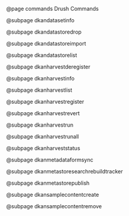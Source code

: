 @page commands Drush Commands

@subpage dkandatasetinfo

@subpage dkandatastoredrop

@subpage dkandatastoreimport

@subpage dkandatastorelist

@subpage dkanharvestderegister

@subpage dkanharvestinfo

@subpage dkanharvestlist

@subpage dkanharvestregister

@subpage dkanharvestrevert

@subpage dkanharvestrun

@subpage dkanharvestrunall

@subpage dkanharveststatus

@subpage dkanmetadataformsync

@subpage dkanmetastoresearchrebuildtracker

@subpage dkanmetastorepublish

@subpage dkansamplecontentcreate

@subpage dkansamplecontentremove
